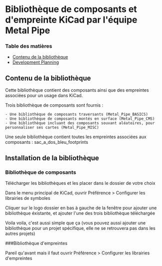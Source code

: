 # Bibliothèque de composants et d'empreinte KiCad par l'équipe Metal Pipe

### Table des matières

  - [Contenu de la bibliothèque](#contenu-de-la-bibliothèque)
  - [Development Planning](#installation-de-la-bibliothèque)

## Contenu de la bibliothèque

Cette bibliothèque contient des composants ainsi que des empreintes associées pour un usage dans KiCad.

Trois bibliothèque de composants sont fournis :

	- Une bibliothèque de composants traversants (Metal_Pipe_BASICS)
	- Une bibliothèque de composants montés en surface (Metal_Pipe_CMS)
	- Une bibliothèque incluant des composants souvant aléatoires, pour personnaliser ses cartes (Metal_Pipe_MISC)

Une seule bibliothèque contient toutes les empreintes associées aux composants : sac_a_dos_bleu_footprints

## Installation de la bibliothèque

### Bibliothèque de composants

Télécharger les bibliothèques et les placer dans le dossier de votre choix

Dans le menu principal de KiCad, ouvrir Préférence > Configurer les librairies de symboles

Cliquer sur le logo dossier en bas à gauche de la fenêtre pour ajouter une bibliothèque éxistante, et ajouter l'une des trois bibliothèque téléchargée

Voila voila, c'est aussi simple que ça (vous pouvez aussi ajouter une bibliothèque pour un projet spécifique, elle ne se retrouvera pas dans les autres projets)

###Bibliothèque d'empreintes

Pareil qu'avant mais il faut ouvrir Préférence > Configurer les librairies d'empreintes
